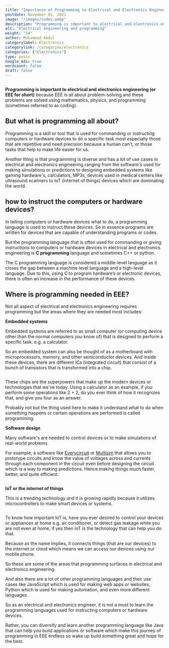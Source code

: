 ```yaml
---
title: "Importance of Programming to Electrical and Electronics Engineering"
postdate: November 01, 2021
image: "/images/codes.webp"
description: "Programming is important to electrical and electronics engineering because EEE is all about problem-solving and these problems are solved using mathematics, physics, and programming (sometimes referred to as coding)"
alt: "electrical engineering and programming"
weight: "14"
author: Mohammad Abdul
categorylabel: Electronics
categorylink: /categories/electronics
categories: ["Electronics"]
type: posts
Google_Ads: true
wordcount: false
draft: false
---
```


<img loading="lazy" src="/images/codes.webp" alt="">

**Programming is important to electrical and electronics engineering (or EEE for short)** because EEE is all about problem-solving and these problems are solved using mathematics, physics, and programming (sometimes referred to as coding).

## But what is programming all about?

Programming is a skill or tool that is used for commanding or instructing computers or hardware devices to do a specific task most especially those that are repetitive and need precision because a human can't, or those tasks that help to make life easier for us.

Another thing is that programming is diverse and has a lot of use cases in electrical and electronics engineering ranging from the software's used for making simulations or predictions to designing embedded systems like gaming hardware's, calculators, MP3s, devices used in medical centers like ultrasound scanners to IoT (internet of things) devices which are dominating the world.

## how to instruct the computers or hardware devices?

In telling computers or hardware devices what to do, a programming language is used to instruct these devices.
So in essence programs are written for devices that are capable of understanding programs or codes.

But the programming language that is often used for commanding or giving instructions to computers or hardware devices in electrical and electronics engineering is **C programming** language and sometimes C++ or python.

The C programming language is considered a middle-level language as it closes the gap between a machine level language and a high-level language. Due to this, using C to program hardware’s or electronic devices, there is often an increase in the performance of these devices.

## Where is programming needed in EEE?

Not all aspect of electrical and electronics engineering requires programming but the areas where they are needed most includes:

**Embedded systems**
<br>

Embedded systems are referred to as small computer (or computing device other than the normal computers you know of) that is designed to perform a specific task. e.g. a calculator.

So an embedded system can also be thought of as a motherboard with microprocessors, memory, and other semiconductor devices. And inside these devices, there are different ICs (integrated circuit) that consist of a bunch of transistors that is transformed into a chip.

<img loading="lazy" src="/images/embedded.webp" alt="">

These chips are the superpowers that make up the modern devices or technologies that we've today. Using a calculator as an example, if you perform some operations like 2 + 2, do you ever think of how it recognizes that, and give you four as an answer.

Probably not but the thing used here to make it understand what to do when something happens or certain operations are performed is called programming.

**Software design**
<br>

Many software's are needed to control devices or to make simulations of real-world problems.

For example, a software like <a class="links-to-others" href="https://www.everycircuit.com" target="_blank">Everycircuit</a> or <a class="links-to-others" href="https://www.multisim.com" target="_blank">Multisim</a> that allows you to prototype circuits and know the value of voltages across and currents through each component in the circuit even before designing the circuit which is a way to making predictions. Hence making things much faster, better, and quite efficient.

<img loading="lazy" src="/images/codes.webp" alt="">

**IoT or the internet of things**
<br>

This is a trending technology and it is growing rapidly because it utilizes microcontrollers to make smart devices or systems.

<img loading="lazy" src="/images/microarduino.webp" alt="">

To know how important IoT is, have you ever desired to control your devices or appliances at home e.g. air conditioner, or detect gas leakage while you are not even at home, if yes then IoT is the technology that can help you do that.

Because as the name implies, it connects things (that are our devices) to the internet or cloud which means we can access our devices using our mobile phone.

So these are some of the areas that programming surfaces in electrical and electronics engineering.

And also there are a lot of other programming languages and their use cases like JavaScript which is used for making web apps or websites, Python which is used for making automation, and even more different languages.

So as an electrical and electronics engineer, it is not a must to learn the programming languages used for instructing computers or hardware devices.

Rather, you can diversify and learn another programming language like Java that can help you build applications or software which make this journey of programming in EEE endless so wake up build something great and hope for the best.
